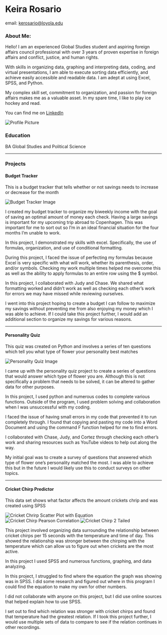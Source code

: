 # Keira Rosario
email: kerosario@loyola.edu
### About Me: 
Hello! I am an experienced Global Studies student and aspiring foreign affairs council professional with over 3 years of proven expertise in foreign affairs and conflict, justice, and human rights. 

With skills in organizing data, graphing and interpreting data, coding, and virtual presentations, I am able to execute sorting data efficiently, and achieve easily accessible and readable data. I am adept at using Excel, SPSS, and Python. 

My complex skill set, commitment to organization, and passion for foreign affairs makes me as a valuable asset.  In my spare time, I like to play ice hockey and read. 

You can find me on [LinkedIn](www.linkedin.com/in/keira-rosario)

![Profile Picture](/images/headshot_project.png)


### Education
BA Global Studies and Political Science
***
### Projects

#### Budget Tracker
This is a budget tracker that tells whether or not savings needs to increase or decrease for the month

![Budget Tracker Image](/images/Budget_Worksheet.png)

I created my budget tracker to organize my biweekly income with the goal of saving an optimal amount of money each check. Having a large savings is important for my upcoming trip abroad to Copenhagen. This was important for me to sort out so I’m in an ideal financial situation for the four months I’m unable to work. 

In this project, I demonstrated my skills with excel. Specifically, the use of formulas, organization, and use of conditional formatting. 

During this project, I faced the issue of perfecting my formulas because Excel is very specific with what will work, whether its parenthesis, order, and/or symbols. Checking my work multiple times helped me overcome this as well as the ability to apply formulas to an entire row using the $ symbol. 

In this project, I collaborated with Judy and Chase. We shared what formatting worked and didn’t work as well as checking each other’s work for errors we may have missed while reviewing ourselves.  

I went into this project hoping to create a budget I can follow to maximize my savings without preventing me from also enjoying my money which I was able to achieve. If I could take this project further, I would add an additional section to organize my savings for various reasons. 

***
#### Personality Quiz
This quiz was created on Python and involves a series of ten questions which tell you what type of flower your personality best matches
 
 ![Personality Quiz Image](/images/Personality_quiz_ss.png)

 I came up with the personality quiz project to create a series of questions that would answer which type of flower you are. Although this is not specifically a problem that needs to be solved, it can be altered to gather data for other purposes. 

In this project, I used python and numerous codes to complete various functions. Outside of the program, I used problem solving and collaboration when I was unsuccessful with my coding. 

I faced the issue of having small errors in my code that prevented it to run completely through. I found that copying and pasting my code into a Word Document and using the command F function helped for me to find errors. 

I collaborated with Chase, Judy, and Cortez through checking each other’s work and sharing resources such as YouTube videos to help out along the way. 

My initial goal was to create a survey of questions that answered which type of flower one’s personality matched the most. I was able to achieve this but in the future I would likely use this to conduct surveys on other topics. 


***
#### Cricket Chirp Predictor 
This data set shows what factor affects the amount crickets chrip and was created using SPSS

![Cricket Chrirp Scatter Plot with Equation](/images/scatter_plot_equation.png)
![Cricket Chirp Pearson Correlation](/images/pearson_correlation.png)
![Cricket Chirp 2 Tailed](/images/2_tailed_sig.png)

This project involved organizing data surrounding the relationship between cricket chirps per 15 seconds with the temperature and time of day. This showed the relationship was stronger between the chirping with the temperature which can allow us to figure out when crickets are the most active.  

In this project I used SPSS and numerous functions, graphing, and data analyzing. 

In this project, I struggled to find where the equation the graph was showing was in SPSS. I did some research and figured out where in this program I could find the equation to make my own for other numbers.  

I did not collaborate with anyone on this project, but I did use online sources that helped explain how to use SPSS.   

I set out to find which relation was stronger with cricket chirps and found that temperature had the greatest relation. If I took this project further, I would use multiple sets of data to compare to see if the relation continues in other recordings. 
